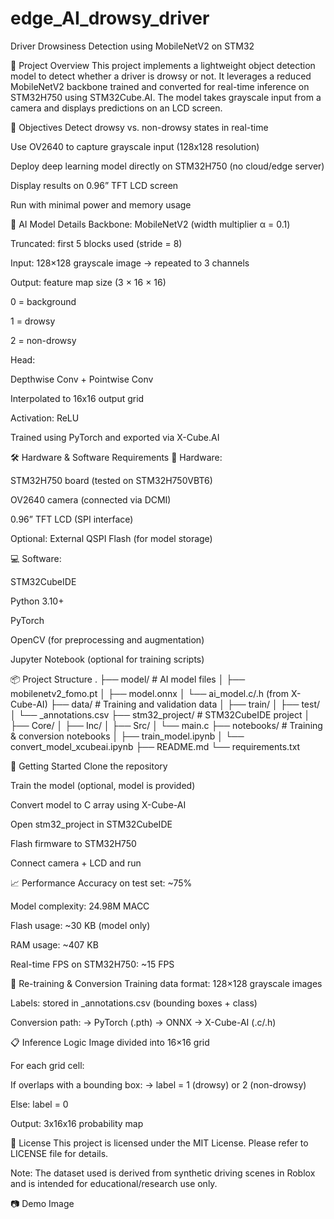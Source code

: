 # edge_AI_drowsy_driver
Driver Drowsiness Detection using MobileNetV2 on STM32

📌 Project Overview
This project implements a lightweight object detection model to detect whether a driver is drowsy or not. It leverages a reduced MobileNetV2 backbone trained and converted for real-time inference on STM32H750 using STM32Cube.AI. The model takes grayscale input from a camera and displays predictions on an LCD screen.

🎯 Objectives
Detect drowsy vs. non-drowsy states in real-time

Use OV2640 to capture grayscale input (128x128 resolution)

Deploy deep learning model directly on STM32H750 (no cloud/edge server)

Display results on 0.96” TFT LCD screen

Run with minimal power and memory usage

🧠 AI Model Details
Backbone: MobileNetV2 (width multiplier α = 0.1)

Truncated: first 5 blocks used (stride = 8)

Input: 128×128 grayscale image → repeated to 3 channels

Output: feature map size (3 × 16 × 16)

0 = background

1 = drowsy

2 = non-drowsy

Head:

Depthwise Conv + Pointwise Conv

Interpolated to 16x16 output grid

Activation: ReLU

Trained using PyTorch and exported via X-Cube.AI

🛠 Hardware & Software Requirements
🧩 Hardware:

STM32H750 board (tested on STM32H750VBT6)

OV2640 camera (connected via DCMI)

0.96” TFT LCD (SPI interface)

Optional: External QSPI Flash (for model storage)

💻 Software:

STM32CubeIDE

Python 3.10+

PyTorch

OpenCV (for preprocessing and augmentation)

Jupyter Notebook (optional for training scripts)

📦 Project Structure
.
├── model/ # AI model files
│ ├── mobilenetv2_fomo.pt
│ ├── model.onnx
│ └── ai_model.c/.h (from X-Cube-AI)
├── data/ # Training and validation data
│ ├── train/
│ ├── test/
│ └── _annotations.csv
├── stm32_project/ # STM32CubeIDE project
│ ├── Core/
│ ├── Inc/
│ ├── Src/
│ └── main.c
├── notebooks/ # Training & conversion notebooks
│ ├── train_model.ipynb
│ └── convert_model_xcubeai.ipynb
├── README.md
└── requirements.txt

🚀 Getting Started
Clone the repository

Train the model (optional, model is provided)

Convert model to C array using X-Cube-AI

Open stm32_project in STM32CubeIDE

Flash firmware to STM32H750

Connect camera + LCD and run

📈 Performance
Accuracy on test set: ~75%

Model complexity: 24.98M MACC

Flash usage: ~30 KB (model only)

RAM usage: ~407 KB

Real-time FPS on STM32H750: ~15 FPS

🔧 Re-training & Conversion
Training data format: 128×128 grayscale images

Labels: stored in _annotations.csv (bounding boxes + class)

Conversion path:
→ PyTorch (.pth) → ONNX → X-Cube-AI (.c/.h)

📋 Inference Logic
Image divided into 16×16 grid

For each grid cell:

If overlaps with a bounding box:
→ label = 1 (drowsy) or 2 (non-drowsy)

Else: label = 0

Output: 3x16x16 probability map

📎 License
This project is licensed under the MIT License.
Please refer to LICENSE file for details.

Note: The dataset used is derived from synthetic driving scenes in Roblox and is intended for educational/research use only.

📷 Demo Image

